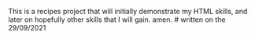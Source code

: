 This is a recipes project that will initially demonstrate my HTML skills, and later on hopefully other skills that I will gain. amen. # written on the 29/09/2021